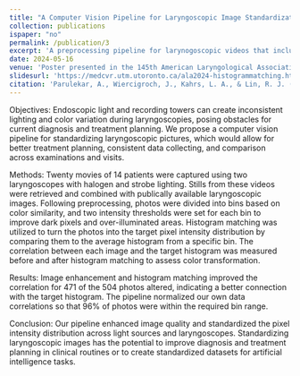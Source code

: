 ```yaml
---
title: "A Computer Vision Pipeline for Laryngoscopic Image Standardization through Histogram Matching"
collection: publications
ispaper: "no"
permalink: /publication/3
excerpt: 'A preprocessing pipeline for larynogoscopic videos that includes removal of unusable frames, illumination correction, specularity removal and finally color transfer to a target intensity distribution.'
date: 2024-05-16
venue: 'Poster presented in the 145th American Laryngological Association meet (COSM), Chicago,'
slidesurl: 'https://medcvr.utm.utoronto.ca/ala2024-histogrammatching.html'
citation: 'Parulekar, A., Wiercigroch, J., Kahrs, L. A., & Lin, R. J. (2024). A Computer Vision Pipeline for Laryngoscopic Image Standardization through Histogram Matching.'
---
```


Objectives: Endoscopic light and recording towers can create inconsistent lighting and color variation during laryngoscopies, posing obstacles for current diagnosis and treatment planning. We propose a computer vision pipeline for standardizing laryngoscopic pictures, which would allow for better treatment planning, consistent data collecting, and comparison across examinations and visits. 

Methods: Twenty movies of 14 patients were captured using two laryngoscopes with halogen and strobe lighting. Stills from these videos were retrieved and combined with publically available laryngoscopic images. Following preprocessing, photos were divided into bins based on color similarity, and two intensity thresholds were set for each bin to improve dark pixels and over-illuminated areas. Histogram matching was utilized to turn the photos into the target pixel intensity distribution by comparing them to the average histogram from a specific bin. The correlation between each image and the target histogram was measured before and after histogram matching to assess color transformation. 

Results: Image enhancement and histogram matching improved the correlation for 471 of the 504 photos altered, indicating a better connection with the target histogram. The pipeline normalized our own data correlations so that 96% of photos were within the required bin range. 

Conclusion: Our pipeline enhanced image quality and standardized the pixel intensity distribution across light sources and laryngoscopes. Standardizing laryngoscopic images has the potential to improve diagnosis and treatment planning in clinical routines or to create standardized datasets for artificial intelligence tasks. 
